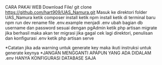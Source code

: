 CARA PAKAI WEB
Download File/ git clone https://github.com/hart909/UAS_Namura.git
Masuk ke direktori folder UAS_Namura
ketik composer install
ketik npm install
ketik di terminal baru npm run dev
rename file .env.example menjadi .env
ubah bagian db username dan password sesuai dengan pgAdmin
ketik php artisan migrate
jika berhasil maka akan ter migrasi jika gagal cek lagi direktori, penulisan dan konfigurasi .env
ketik php artisan serve

*Catatan jika ada warning untuk generate key maka ikuti instruksi untuk generate keynya
*JANGAN MENGGANTI APAPUN YANG ADA DIDALAM .env HANYA KONFIGURASI DATABASE SAJA
